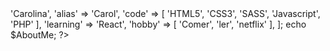 <?php 
    $AboutMe = [
      'name' => 'Carolina',
      'alias' => 'Carol',
      'code' => [ 'HTML5', 'CSS3', 'SASS', 'Javascript', 'PHP' ],
      'learning' => 'React',
      'hobby' => [ 'Comer', 'ler', 'netflix' ],
];

echo $AboutMe;
?>
